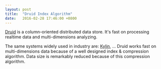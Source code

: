 ```yaml
---
layout:	post
title:	"Druid Index Algorithm"
date:	2016-02-28 17:46:00 +0800
---
```

[Druid][druid-home] is a column-oriented distributed data store. It's fast on processing realtime data and multi-dimensions analyzing.

The same systems widely used in industry are: [Kylin][ebay-kylin], ...
Druid works fast on multi-dimensions data because of a well designed index & compression algorithm. Data size is remarkably reduced because of this compression algorithm.




[druid-home]: http://druid.io/
[ebay-kylin]: http://kylin.apache.org/
